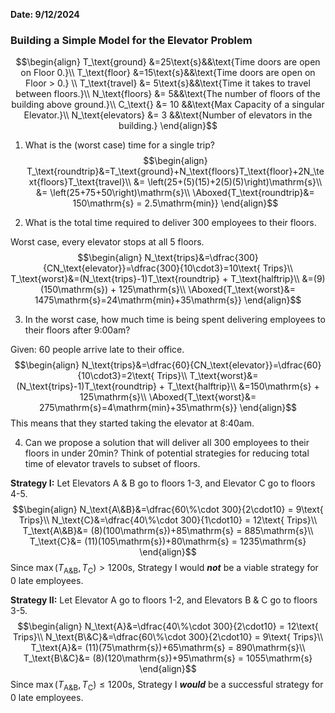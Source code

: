 **Date: 9/12/2024**

### Building a Simple Model for the Elevator Problem
$$\begin{align}
T_\text{ground} &=25\text{s}&&\text{Time doors are open on Floor 0.}\\
T_\text{floor} &=15\text{s}&&\text{Time doors are open on Floor > 0.} \\
T_\text{travel} &= 5\text{s}&&\text{Time it takes to travel between floors.}\\
N_\text{floors} &= 5&&\text{The number of floors of the building above ground.}\\
C_\text{} &= 10 &&\text{Max Capacity of a singular Elevator.}\\
N_\text{elevators} &= 3 &&\text{Number of elevators in the building.}
\end{align}$$

1) What is the (worst case) time for a single trip?
$$\begin{align}
T_\text{roundtrip}&=T_\text{ground}+N_\text{floors}T_\text{floor}+2N_\text{floors}T_\text{travel}\\
&= \left(25+(5)(15)+2(5)(5)\right)\mathrm{s}\\
&= \left(25+75+50\right)\mathrm{s}\\
\Aboxed{T_\text{roundtrip}&= 150\mathrm{s} = 2.5\mathrm{min}}
\end{align}$$

2) What is the total time required to deliver 300 employees to their floors.

Worst case, every elevator stops at all 5 floors.
$$\begin{align}
N_\text{trips}&=\dfrac{300}{CN_\text{elevator}}=\dfrac{300}{10\cdot3}=10\text{ Trips}\\
T_\text{worst}&=(N_\text{trips}-1)T_\text{roundtrip} + T_\text{halftrip}\\
&=(9)(150\mathrm{s}) + 125\mathrm{s}\\
\Aboxed{T_\text{worst}&= 1475\mathrm{s}=24\mathrm{min}+35\mathrm{s}}
\end{align}$$

3) In the worst case, how much time is being spent delivering employees to their floors after 9:00am?

Given: 60 people arrive late to their office.
$$\begin{align}
N_\text{trips}&=\dfrac{60}{CN_\text{elevator}}=\dfrac{60}{10\cdot3}=2\text{ Trips}\\
T_\text{worst}&=(N_\text{trips}-1)T_\text{roundtrip} + T_\text{halftrip}\\
&=150\mathrm{s} + 125\mathrm{s}\\
\Aboxed{T_\text{worst}&= 275\mathrm{s}=4\mathrm{min}+35\mathrm{s}}
\end{align}$$
This means that they started taking the elevator at 8:40am.


4) Can we propose a solution that will deliver all 300 employees to their floors in under 20min?
   Think of potential strategies for reducing total time of elevator travels to subset of floors.


**Strategy I:**    Let Elevators A & B go to floors 1-3, and Elevator C go to floors 4-5.
$$\begin{align}
N_\text{A\&B}&=\dfrac{60\%\cdot 300}{2\cdot10} = 9\text{ Trips}\\
N_\text{C}&=\dfrac{40\%\cdot 300}{1\cdot10} = 12\text{ Trips}\\
T_\text{A\&B}&= (8)(100\mathrm{s})+85\mathrm{s} = 885\mathrm{s}\\
T_\text{C}&= (11)(105\mathrm{s})+80\mathrm{s} = 1235\mathrm{s}
\end{align}$$
Since $\max(T_\text{A\&B}, T_\text{C}) > 1200\mathrm{s}$, Strategy I would ***not*** be a viable strategy for 0 late employees.


**Strategy II:**   Let Elevator A go to floors 1-2, and Elevators B & C go to floors 3-5.
$$\begin{align}
N_\text{A}&=\dfrac{40\%\cdot 300}{2\cdot10} = 12\text{ Trips}\\
N_\text{B\&C}&=\dfrac{60\%\cdot 300}{2\cdot10} = 9\text{ Trips}\\
T_\text{A}&= (11)(75\mathrm{s})+65\mathrm{s} = 890\mathrm{s}\\
T_\text{B\&C}&= (8)(120\mathrm{s})+95\mathrm{s} = 1055\mathrm{s}
\end{align}$$
Since $\max(T_\text{A\&B}, T_\text{C}) \le 1200\mathrm{s}$, Strategy I ***would*** be a successful strategy for 0 late employees.

